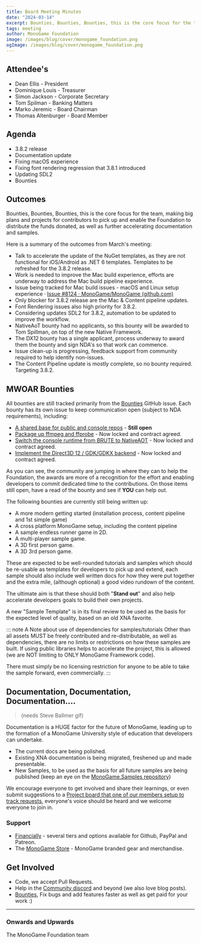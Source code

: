 ```yaml
---
title: Board Meeting Minutes
date: "2024-03-14"
excerpt: Bounties, Bounties, Bounties, this is the core focus for the team, making big plans and projects for contributors to pick up and enable the Foundation to distribute the funds donated, as well as further accelerating documentation and samples.
tags: meeting
author: MonoGame Foundation
image: /images/blog/cover/monogame_foundation.png
ogImage: /images/blog/cover/monogame_foundation.png
---
```


## Attendee's

- Dean Ellis - President
- Dominique Louis - Treasurer
- Simon Jackson - Corporate Secretary
- Tom Spilman - Banking Matters
- Marko Jeremic - Board Chairman
- Thomas Altenburger - Board Member

## Agenda

- 3.8.2 release
- Documentation update
- Fixing macOS experience
- Fixing font rendering regression that 3.8.1 introduced
- Updating SDL2
- Bounties

## Outcomes

Bounties, Bounties, Bounties, this is the core focus for the team, making big plans and projects for contributors to pick up and enable the Foundation to distribute the funds donated, as well as further accelerating documentation and samples.

Here is a summary of the outcomes from March's meeting:

- Talk to accelerate the update of the NuGet templates, as they are not functional for iOS/Android as .NET 6 templates. Templates to be refreshed for the 3.8.2 release.
- Work is needed to improve the Mac build experience, efforts are underway to address the Mac build pipeline experience.
- Issue being tracked for Mac build issues - macOS and Linux setup experience · [Issue #8124 · MonoGame/MonoGame (github.com)](https://github.com/MonoGame/MonoGame/issues/8124)
- Only blocker for 3.8.2 release are the Mac  & Content pipeline updates.
- Font Rendering issues also high priority for 3.8.2.
- Considering updates SDL2 for 3.8.2, automation to be updated to improve the workflow.
- NativeAoT bounty had no applicants, so this bounty will be awarded to Tom Spillman, on top of the new Native Framework.
- The DX12 bounty has a single applicant, process underway to award them the bounty and sign NDA's so that work can commence.
- Issue clean-up is progressing, feedback support from community required to help identify non-issues.
- The Content Pipeline update is mostly complete, so no bounty required. Targeting 3.8.2.

## MWOAR Bounties

All bounties are still tracked primarily from the [Bounties](https://github.com/MonoGame/MonoGame/issues/8120) GitHub issue.  Each bounty has its own issue to keep communication open (subject to NDA requirements), including:

- [A shared base for public and console repos](https://github.com/MonoGame/MonoGame/issues/8242) - **Still open**
- [Package up ffmpeg and ffprobe](https://github.com/MonoGame/MonoGame/issues/8241) - Now locked and contract agreed.
- [Switch the console runtime from BRUTE to NativeAOT](https://github.com/MonoGame/MonoGame/issues/8194) - Now locked and contract agreed.
- [Implement the Direct3D 12 / GDK/GDKX backend](https://github.com/MonoGame/MonoGame/issues/8195) - Now locked and contract agreed.

As you can see, the community are jumping in where they can to help the Foundation, the awards are more of a recognition for the effort and enabling developers to commit dedicated time to the contributions.  On those items still open, have a read of the bounty and see if **YOU** can help out.

The following bounties are currently still being written up:

- A more modern getting started (installation process, content pipeline and 1st simple game)
- A cross platform MonoGame setup,  including the content pipeline
- A sample endless runner game in 2D.
- A multi-player sample game.
- A 3D first person game.
- A 3D 3rd person game.

These are expected to be well-rounded tutorials and samples which should be re-usable as templates for developers to pick up and extend, each sample should also include well written docs for how they were put together and the extra mile, (although optional) a good video rundown of the content.

The ultimate aim is that these should both "**Stand out**" and also help accelerate developers goals to build their own projects.

A new "Sample Template" is in its final review to be used as the basis for the expected level of quality, based on an old XNA favorite.

::: note A Note about use of dependencies for samples/tutorials
Other than all assets MUST be freely contributed and re-distributable, as well as dependencies, there are no limits or restrictions on how these samples are built.  If using public libraries helps to accelerate the project, this is allowed (we are NOT limiting to ONLY MonoGame Framework code).

There must simply be no licensing restriction for anyone to be able to take the sample forward, even commercially.
:::

## Documentation, Documentation, Documentation.... 

> (needs Steve Ballmer gif)

Documentation is a HUGE factor for the future of MonoGame, leading up to the formation of a MonoGame University style of education that developers can undertake.

- The current docs are being polished.
- Existing XNA documentation is being migrated, freshened up and made presentable.
- New Samples, to be used as the basis for all future samples are being published (keep an eye on the [MonoGame.Samples repository](https://github.com/MonoGame/MonoGame.Samples))

We encourage everyone to get involved and share their learnings, or even submit suggestions to a [Project board that one of our members setup to track requests](https://github.com/users/SimonDarksideJ/projects/1), everyone's voice should be heard and we welcome everyone to join in.

### Support

- [Financially](https://monogame.net/donate/) - several tiers and options available for Github, PayPal and Patreon.
- The [MonoGame Store](https://store.monogame.net) - MonoGame branded gear and merchandise.

## Get Involved

- Code, we accept Pull Requests.
- Help in the [Community discord](https://discord.gg/monogame) and beyond (we also love blog posts).
- [Bounties](https://github.com/MonoGame/MonoGame/issues/8120), Fix bugs and add features faster as well as get paid for your work :)

---

### Onwards and Upwards

The MonoGame Foundation team
